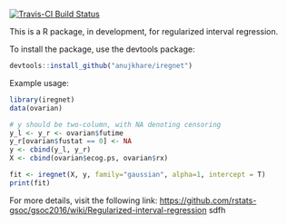 [![Travis-CI Build Status](https://travis-ci.org/anujkhare/iregnet.svg?branch=master)](https://travis-ci.org/anujkhare/iregnet)

This is a R package, in development, for regularized interval regression.

To install the package, use the devtools package:
```R
devtools::install_github("anujkhare/iregnet")
```

Example usage:
```R
library(iregnet)
data(ovarian)

# y should be two-column, with NA denoting censoring
y_l <- y_r <- ovarian$futime
y_r[ovarian$fustat == 0] <- NA
y <- cbind(y_l, y_r)
X <- cbind(ovarian$ecog.ps, ovarian$rx)

fit <- iregnet(X, y, family="gaussian", alpha=1, intercept = T)
print(fit)
```

For more details, visit the following link:
https://github.com/rstats-gsoc/gsoc2016/wiki/Regularized-interval-regression
sdfh
